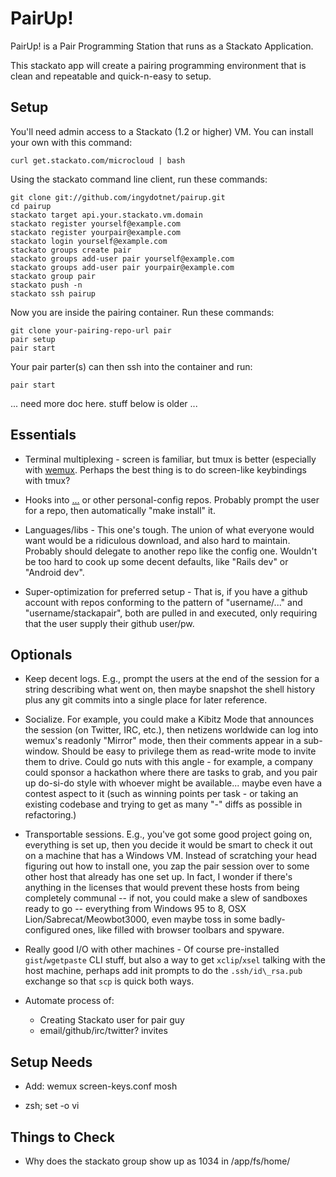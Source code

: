 PairUp!
=======

PairUp! is a Pair Programming Station that runs as a Stackato Application.

This stackato app will create a pairing programming environment that is clean
and repeatable and quick-n-easy to setup.

Setup
-----

You'll need admin access to a Stackato (1.2 or higher) VM.  You can install
your own with this command:

    curl get.stackato.com/microcloud | bash

Using the stackato command line client, run these commands:

    git clone git://github.com/ingydotnet/pairup.git
    cd pairup
    stackato target api.your.stackato.vm.domain
    stackato register yourself@example.com
    stackato register yourpair@example.com
    stackato login yourself@example.com
    stackato groups create pair
    stackato groups add-user pair yourself@example.com
    stackato groups add-user pair yourpair@example.com
    stackato group pair
    stackato push -n
    stackato ssh pairup

Now you are inside the pairing container. Run these commands:

    git clone your-pairing-repo-url pair
    pair setup
    pair start

Your pair parter(s) can then ssh into the container and run:

    pair start



... need more doc here. stuff below is older ...



Essentials
----------

- Terminal multiplexing - screen is familiar, but tmux is better (especially
  with [wemux](https://github.com/zolrath/wemux). Perhaps the best thing is to
  do screen-like keybindings with tmux?

- Hooks into [...](https://github.com/ingydotnet/...) or other personal-config
  repos. Probably prompt the user for a repo, then automatically "make
  install" it.

- Languages/libs - This one's tough. The union of what everyone would want
  would be a ridiculous download, and also hard to maintain. Probably should
  delegate to another repo like the config one. Wouldn't be too hard to cook
  up some decent defaults, like "Rails dev" or "Android dev".

- Super-optimization for preferred setup - That is, if you have a github
  account with repos conforming to the pattern of "username/..." and
  "username/stackapair", both are pulled in and executed, only requiring that
  the user supply their github user/pw.

Optionals
---------

- Keep decent logs. E.g., prompt the users at the end of the session for a
  string describing what went on, then maybe snapshot the shell history plus
  any git commits into a single place for later reference.

- Socialize. For example, you could make a Kibitz Mode that announces the
  session (on Twitter, IRC, etc.), then netizens worldwide can log into
  wemux's readonly "Mirror" mode, then their comments appear in a sub-window.
  Should be easy to privilege them as read-write mode to invite them to drive.
  Could go nuts with this angle - for example, a company could sponsor a
  hackathon where there are tasks to grab, and you pair up do-si-do style with
  whoever might be available... maybe even have a contest aspect to it (such
  as winning points per task - or taking an existing codebase and trying to
  get as many "-" diffs as possible in refactoring.)

- Transportable sessions. E.g., you've got some good project going on,
  everything is set up, then you decide it would be smart to check it out on a
  machine that has a Windows VM. Instead of scratching your head figuring out
  how to install one, you zap the pair session over to some other host that
  already has one set up. In fact, I wonder if there's anything in the
  licenses that would prevent these hosts from being completely communal -- if
  not, you could make a slew of sandboxes ready to go -- everything from
  Windows 95 to 8, OSX Lion/Sabrecat/Meowbot3000, even maybe toss in some
  badly-configured ones, like filled with browser toolbars and spyware.

- Really good I/O with other machines - Of course pre-installed
  `gist`/`wgetpaste` CLI stuff, but also a way to get `xclip`/`xsel` talking
  with the host machine, perhaps add init prompts to do the `.ssh/id\_rsa.pub`
  exchange so that `scp` is quick both ways.

- Automate process of:
    - Creating Stackato user for pair guy
    - email/github/irc/twitter? invites

Setup Needs
-----------

- Add:
    wemux
    screen-keys.conf
    mosh

- zsh; set -o vi

Things to Check
---------------

- Why does the stackato group show up as 1034 in /app/fs/home/

